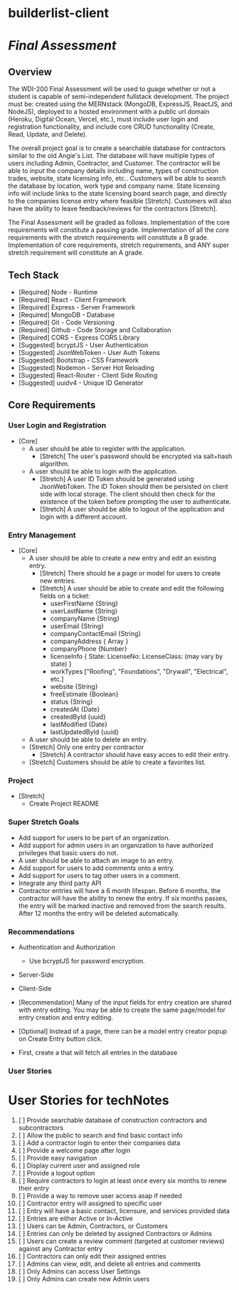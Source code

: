 # builderlist-client

# _Final Assessment_

## Overview

The WDI-200 Final Assessment will be used to guage whether or not a student is capable of semi-independent fullstack development. The project must be: created using the MERNstack (MongoDB, ExpressJS, ReactJS, and NodeJS), deployed to a hosted environment with a public url domain (Heroku, Digital Ocean, Vercel, etc.), must include user login and registration functionality, and include core CRUD functionality (Create, Read, Update, and Delete).

The overall project goal is to create a searchable database for contractors similar to the old Angie's List.  The database will have multiple types of users including Admin, Contractor, and Customer.  The contractor will be able to input the company details including name, types of construction trades, website, state licensing info, etc..  Customers will be able to search the database by location, work type and company name.  State licensing info will include links to the state licensing board search page, and directly to the companies license entry where feasible [Stretch].  Customers will also have the ability to leave feedback/reviews for the contractors [Stretch].  


The Final Assessment will be graded as follows. Implementation of the core requirements will constitute a passing grade. Implementation of all the core requirements with the stretch requirements will constitute a B grade. Implementation of core requirements, stretch requirements, and ANY super stretch requirement will constitute an A grade.


## Tech Stack

- [Required] Node - Runtime
- [Required] React - Client Framework
- [Required] Express - Server Framework
- [Required] MongoDB - Database
- [Required] Git - Code Versioning
- [Required] Github - Code Storage and Collaboration
- [Required] CORS - Express CORS Library
- [Suggested] bcryptJS - User Authentication
- [Suggested] JsonWebToken - User Auth Tokens
- [Suggested] Bootstrap - CSS Framework
- [Suggested] Nodemon - Server Hot Reloading
- [Suggested] React-Router - Client Side Routing
- [Suggested] uuidv4 - Unique ID Generator

## Core Requirements

### User Login and Registration

- [Core] 
  - A user should be able to register with the application.
    - [Stretch] The user's password should be encrypted via salt+hash algorithm.
  - A user should be able to login with the application.
    - [Stretch] A user ID Token should be generated using JsonWebToken. The ID Token should then be persisted on client side with local storage. The client should then check for the existence of the token before prompting the user to authenticate.
    - [Stretch] A user should be able to logout of the application and login with a different account.

### Entry Management

- [Core]
  - A user should be able to create a new entry and edit an existing entry.
    - [Stretch] There should be a page or model for users to create new entries. 
    - [Stretch] A user should be able to create and edit the following fields on a ticket:
      - userFirstName {String}
      - userLastName {String}
      - companyName {String}
      - userEmail {String}
      - companyContactEmail {String}
      - companyAddress { Array }
      - companyPhone {Number}
      - licenseInfo {
            State:
            LicenseNo:
            LicenseClass: (may vary by state)
        }
      - workTypes ["Roofing", "Foundations", "Drywall", "Electrical", etc.]
      - website {String}
      - freeEstimate {Boolean}
      - status {String}
      - createdAt {Date}
      - createdById {uuid}
      - lastModified {Date}
      - lastUpdatedById {uuid}
  - A user should be able to delete an entry.
  - [Stretch] Only one entry per contractor
    - [Stretch] A contractor should have easy acces to edit their entry.
  - [Stretch] Customers should be able to create a favorites list.
  
    

### Project
- [Stretch]
  - Create Project README


### Super Stretch Goals

- Add support for users to be part of an organization.
- Add support for admin users in an organization to have authorized privileges that basic users do not.
- A user should be able to attach an image to an entry.
- Add support for users to add comments onto a entry.
- Add support for users to tag other users in a comment.
- Integrate any third party API
- Contractor entries will have a 6 month lifespan.  Before 6 months, the contractor will have 
  the  ability to renew the entry.  If six months passes, the entry will be marked inactive 
  and removed from the search results.  After 12 months the entry will be deleted automatically.

### Recommendations

- Authentication and Authorization
  -  Use bcryptJS for password encryption.

- Server-Side

- Client-Side
- [Recommendation] Many of the input fields for entry creation are shared with entry editing. You may be able to create the same page/model for entry creation and entry editing.
- [Optional] Instead of a page, there can be a model entry creator popup on Create Entry button click.
- First, create a <FullListPage /> that will fetch all entries in the database


### User Stories

# User Stories for techNotes

1. [ ] Provide searchable database of construction contractors and subcontractors
2. [ ] Allow the public to search and find basic contact info 
3. [ ] Add a contractor login to enter their companies data 
4. [ ] Provide a welcome page after login 
5. [ ] Provide easy navigation
6. [ ] Display current user and assigned role 
7. [ ] Provide a logout option 
8. [ ] Require contractors to login at least once every six months to renew their entry
9. [ ] Provide a way to remove user access asap if needed 
10. [ ] Contractor entry will assigned to specific user 
11. [ ] Entry will have a basic contact, licensure, and services provided data
12. [ ] Entries are either Active or In-Active 
13. [ ] Users can be Admin, Contractors, or Customers 
14. [ ] Entries can only be deleted by assigned Contractors or Admins 
15. [ ] Users can create a review comment (targeted at customer reviews) against any Contractor entry
16. [ ] Contractors can only edit their assigned entries
17. [ ] Admins can view, edit, and delete all entries and comments 
18. [ ] Only  Admins can access User Settings 
19. [ ] Only Admins can create new Admin users 
 